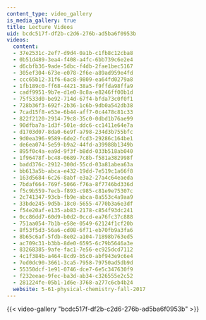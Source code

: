 ```yaml
---
content_type: video_gallery
is_media_gallery: true
title: Lecture Videos
uid: bcdc517f-df2b-c2d6-276b-ad5ba6f0953b
videos:
  content:
  - 37e2531c-2ef7-d9d4-0a1b-c1fb8c12cba8
  - 0b51d489-3ea4-f408-a4fc-6bb739c6e2e4
  - d6cbfb36-9ade-5dbc-f4db-2fae1bec5167
  - 305ef304-673e-e078-2f6e-a89ad959e4fd
  - ccc65b12-31f6-6ac8-9809-ea64fd0279a8
  - 1fb189c0-ff68-4421-38a5-f9ffda98ffa9
  - cadf9951-9b7e-d1e0-8c8a-e8246ff00b1d
  - 75f533d0-be92-714d-67f4-bfda73c0f0f1
  - 728b36f3-692f-2b36-1c6b-9db0a542db38
  - 7cad15f8-e53e-6b44-aff7-0c4478c81c33
  - 822f2120-2914-79c8-35c0-0dbd1b76ae99
  - 90dfba7a-1d3f-501e-ddc6-cc1411e64e7a
  - d1703d07-8da0-6e9f-a798-234d3b755bfc
  - 9d0ea396-9589-6de2-fcd3-29286c164be1
  - de6ea074-5e59-b9a2-44fd-a39988b1349b
  - 895f0c4a-ea9d-9f3f-b8dd-033b518ab040
  - 1f96478f-bc48-0689-7c8b-f581a382998f
  - badd376c-2912-300d-55cd-03a81abea63a
  - bb613a5b-abca-e432-19dd-7e519c1a66f8
  - 163d5684-6c26-8abf-e3a2-27a4c64eaeda
  - 7bdaf664-769f-5066-f76a-8f7746bd336d
  - f5c9b559-7ecb-f893-c985-c81e9e75307c
  - 2c741347-93cb-fb9e-abca-8a553c4a9aa9
  - 33bde245-9d5b-18c0-5655-4770b3a6e3df
  - f54e20af-e135-ab83-2178-c854f93dc241
  - 0cc86dd7-60d9-b0d2-0ccd-ea76fc37c888
  - 751aa054-7b1b-e58e-0549-62124f1cf20b
  - 8f53f5d3-56a6-cd08-6f71-eb70fb9a3fa6
  - 8b65c6af-5fdb-8e02-a104-71898b763ed5
  - ac709c31-b3bb-8de0-6595-6c79b5646a3e
  - 83268385-9afe-fac1-7e56-ec925dcd7112
  - 4c1f384b-a464-8cd9-b5c0-abf943e9c6e4
  - 7ed0dc90-3661-3ca5-7958-79750ad5db9d
  - 55350dcf-1e91-0746-dce7-6e5c347630f9
  - f232eeae-9fec-ba3d-ab34-c326555e2c52
  - 281224fe-05b1-1d6e-3768-a277c6cb4b24
  website: 5-61-physical-chemistry-fall-2017
---
```



{{< video-gallery "bcdc517f-df2b-c2d6-276b-ad5ba6f0953b" >}}

